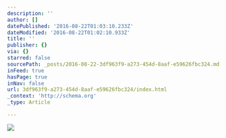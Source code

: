 ```yaml
---
description: ''
author: []
datePublished: '2016-08-22T01:03:10.233Z'
dateModified: '2016-08-22T01:02:10.933Z'
title: ''
publisher: {}
via: {}
starred: false
sourcePath: _posts/2016-08-22-3df963f9-a273-454d-8aaf-e59626fbc324.md
inFeed: true
hasPage: true
inNav: false
url: 3df963f9-a273-454d-8aaf-e59626fbc324/index.html
_context: 'http://schema.org'
_type: Article

---
```

![](https://the-grid-user-content.s3-us-west-2.amazonaws.com/543508e5-00da-43c5-a359-f86a7ace0ab7.png)